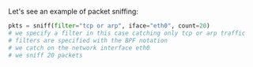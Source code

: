 
Let's see an example of packet sniffing:
```python
pkts = sniff(filter="tcp or arp", iface="eth0", count=20)
# we specify a filter in this case catching only tcp or arp traffic
# filters are specified with the BPF notation
# we catch on the network interface eth0
# we sniff 20 packets
```


